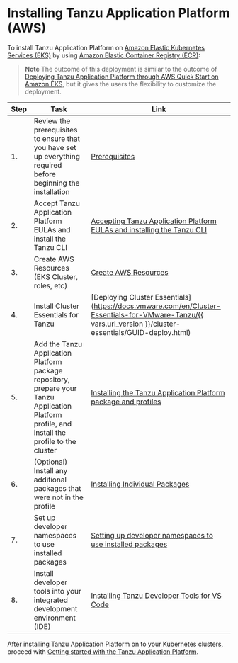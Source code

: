 # Installing Tanzu Application Platform (AWS)

To install Tanzu Application Platform on [Amazon Elastic Kubernetes Services (EKS)](https://aws.amazon.com/eks/) by using [Amazon Elastic Container Registry (ECR)](https://aws.amazon.com/ecr/):

> **Note** The outcome of this deployment is similar to the outcome of [Deploying Tanzu Application Platform through AWS Quick Start on Amazon EKS](https://aws.amazon.com/quickstart/architecture/vmware-tanzu-application-platform/), but it gives the users the flexibility to customize the deployment.

|Step|Task|Link|
|----|----|----|
|1.| Review the prerequisites to ensure that you have set up everything required before beginning the installation |[Prerequisites](prerequisites.hbs.md)|
|2.| Accept Tanzu Application Platform EULAs and install the Tanzu CLI |[Accepting Tanzu Application Platform EULAs and installing the Tanzu CLI](install-tanzu-cli.hbs.md)|
|3.| Create AWS Resources (EKS Cluster, roles, etc)|[Create AWS Resources](aws-resources.hbs.md)|
|4.| Install Cluster Essentials for Tanzu |[Deploying Cluster Essentials](https://docs.vmware.com/en/Cluster-Essentials-for-VMware-Tanzu/{{ vars.url_version }}/cluster-essentials/GUID-deploy.html)|
|5.| Add the Tanzu Application Platform package repository, prepare your Tanzu Application Platform profile, and install the profile to the cluster |[Installing the Tanzu Application Platform package and profiles](install-aws.hbs.md)|
|6.| (Optional) Install any additional packages that were not in the profile |[Installing Individual Packages](install-components.hbs.md)|
|7.| Set up developer namespaces to use installed packages |[Setting up developer namespaces to use installed packages](set-up-namespaces-aws.hbs.md)|
|8.| Install developer tools into your integrated development environment (IDE) |[Installing Tanzu Developer Tools for VS Code](vscode-install-aws.hbs.md)|

After installing Tanzu Application Platform on to your Kubernetes clusters, proceed with [Getting started with the Tanzu Application Platform](getting-started.hbs.md).
